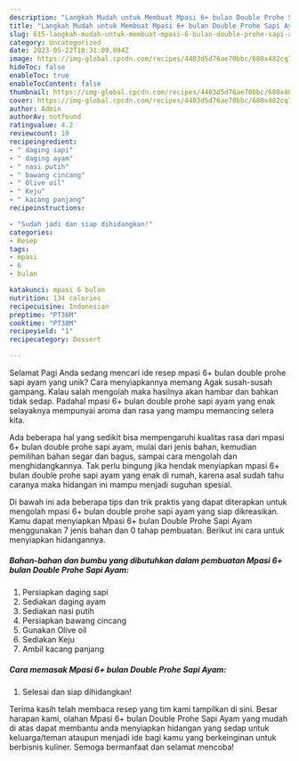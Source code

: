 ```yaml
---
description: "Langkah Mudah untuk Membuat Mpasi 6+ bulan Double Prohe Sapi Ayam yang Enak, Enak"
title: "Langkah Mudah untuk Membuat Mpasi 6+ bulan Double Prohe Sapi Ayam yang Enak, Enak"
slug: 615-langkah-mudah-untuk-membuat-mpasi-6-bulan-double-prohe-sapi-ayam-yang-enak-enak
category: Uncategorized
date: 2023-05-22T10:31:09.094Z
image: https://img-global.cpcdn.com/recipes/4403d5d76ae70bbc/680x482cq70/mpasi-6-bulan-double-prohe-sapi-ayam-foto-resep-utama.jpg
hideToc: false
enableToc: true
enableTocContent: false
thumbnail: https://img-global.cpcdn.com/recipes/4403d5d76ae70bbc/680x482cq70/mpasi-6-bulan-double-prohe-sapi-ayam-foto-resep-utama.jpg
cover: https://img-global.cpcdn.com/recipes/4403d5d76ae70bbc/680x482cq70/mpasi-6-bulan-double-prohe-sapi-ayam-foto-resep-utama.jpg
author: Admin
authorAv: notfound
ratingvalue: 4.2
reviewcount: 19
recipeingredient:
- " daging sapi"
- " daging ayam"
- " nasi putih"
- " bawang cincang"
- " Olive oil"
- " Keju"
- " kacang panjang"
recipeinstructions:

- "Sudah jadi dan siap dihidangkan!"
categories:
- Resep
tags:
- mpasi
- 6
- bulan

katakunci: mpasi 6 bulan 
nutrition: 134 calories
recipecuisine: Indonesian
preptime: "PT36M"
cooktime: "PT38M"
recipeyield: "1"
recipecategory: Dessert

---
```



Selamat Pagi Anda sedang mencari ide resep mpasi 6+ bulan double prohe sapi ayam yang unik? Cara menyiapkannya memang Agak susah-susah gampang. Kalau salah mengolah maka hasilnya akan hambar dan bahkan tidak sedap. Padahal mpasi 6+ bulan double prohe sapi ayam yang enak selayaknya mempunyai aroma dan rasa yang mampu memancing selera kita.


Ada beberapa hal yang sedikit bisa mempengaruhi kualitas rasa dari mpasi 6+ bulan double prohe sapi ayam, mulai dari jenis bahan, kemudian pemilihan bahan segar dan bagus, sampai cara mengolah dan menghidangkannya. Tak perlu bingung jika hendak menyiapkan mpasi 6+ bulan double prohe sapi ayam yang enak di rumah, karena asal sudah tahu caranya maka hidangan ini mampu menjadi suguhan spesial.




Di bawah ini ada beberapa tips dan trik praktis yang dapat diterapkan untuk mengolah mpasi 6+ bulan double prohe sapi ayam yang siap dikreasikan. Kamu dapat menyiapkan Mpasi 6+ bulan Double Prohe Sapi Ayam menggunakan 7 jenis bahan dan 0 tahap pembuatan. Berikut ini cara untuk menyiapkan hidangannya.

<!--inarticleads1-->

##### Bahan-bahan dan bumbu yang dibutuhkan dalam pembuatan Mpasi 6+ bulan Double Prohe Sapi Ayam:

1. Persiapkan  daging sapi
1. Sediakan  daging ayam
1. Sediakan  nasi putih
1. Persiapkan  bawang cincang
1. Gunakan  Olive oil
1. Sediakan  Keju
1. Ambil  kacang panjang




<!--inarticleads2-->

##### Cara memasak Mpasi 6+ bulan Double Prohe Sapi Ayam:


1. Selesai dan siap dihidangkan!



Terima kasih telah membaca resep yang tim kami tampilkan di sini. Besar harapan kami, olahan Mpasi 6+ bulan Double Prohe Sapi Ayam yang mudah di atas dapat membantu anda menyiapkan hidangan yang sedap untuk keluarga/teman ataupun menjadi ide bagi kamu yang berkeinginan untuk berbisnis kuliner. Semoga bermanfaat dan selamat mencoba!
